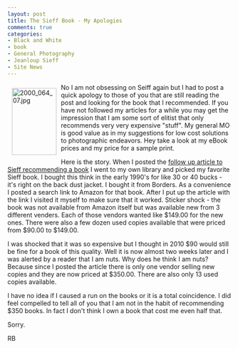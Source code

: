 ```yaml
---
layout: post
title: The Sieff Book - My Apologies
comments: true
categories:
- Black and White
- book
- General Photography
- Jeanloup Sieff
- Site News
---
```

<a rel="lightbox" href="/wp-content/uploads/2010/01/2000_064_07.jpg"><img title="2000_064_07.jpg" src="/wp-content/uploads/2010/01/.thumbs/.2000_064_07.jpg" border="0" alt="2000_064_07.jpg" hspace="10" vspace="10" width="100" height="150" align="left" /></a>No I am not obsessing on Seiff again but I had to post a quick apology to those of you that are still reading the post and looking for the book that I recommended. If you have not followed my articles for a while you may get the impression that I am some sort of elitist that only recommends very very expensive "stuff". My general MO is good value as in my suggestions for low cost solutions to photographic endeavors. Hey take a look at my eBook prices and my price for a sample print.

Here is the story. When I posted the <a href="http://photo.rwboyer.com/2010/01/03/jeanloup-sieff-follow-up-2/">follow up article to Sieff recommending a book</a> I went to my own library and picked my favorite Sieff book. I bought this think in the early 1990's for like 30 or 40 bucks - it's right on the back dust jacket. I bought it from Borders. As a convenience I posted a search link to Amazon for that book. After I put up the article with the link I visited it myself to make sure that it worked. Sticker shock - the book was not available from Amazon itself but was available new from 3 different venders. Each of those vendors wanted like $149.00 for the new ones. There were also a few dozen used copies available that were priced from $90.00 to $149.00.

I was shocked that it was so expensive but I thought in 2010 $90 would still be fine for a book of this quality. Well it is now almost two weeks later and I was alerted by a reader that I am nuts. Why does he think I am nuts? Because since I posted the article there is only one vendor selling new copies and they are now priced at $350.00. There are also only 13 used copies available.

I have no idea if I caused a run on the books or it is a total coincidence. I did feel compelled to tell all of you that I am not in the habit of recommending $350 books. In fact I don't think I own a book that cost me even half that.

Sorry.

RB